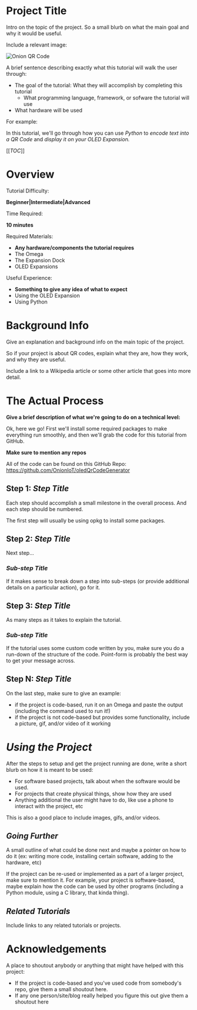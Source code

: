# Project Title

Intro on the topic of the project. 
So a small blurb on what the main goal and why it would be useful.

Include a relevant image:

![Onion QR Code](http://i.imgur.com/0Ef3def.png)


A brief sentence describing exactly what this tutorial will walk the user through:
* The goal of the tutorial: What they will accomplish by completing this tutorial
  * What programming language, framework, or sofware the tutorial will use
* What hardware will be used

For example:

In this tutorial, we'll go through how you can use *Python* to *encode text into a QR Code* and *display it on your OLED Expansion.*


[[_TOC_]]


[//]: # (Overview)

# Overview 

Tutorial Difficulty:

**Beginner|Intermediate|Advanced**

Time Required:

**10 minutes**

Required Materials:
* **Any hardware/components the tutorial requires**
* The Omega
* The Expansion Dock
* OLED Expansions

Useful Experience:
* **Something to give any idea of what to expect**
* Using the OLED Expansion
* Using Python



# Background Info

Give an explanation and background info on the main topic of the project.

So if your project is about QR codes, explain what they are, how they work, and why they are useful.

Include a link to a Wikipedia article or some other article that goes into more detail.




[//]: # (The Actual Process)

# The Actual Process

**Give a brief description of what we're going to do on a technical level:**

Ok, here we go! First we'll install some required packages to make everything run smoothly, and then we'll grab the code for this tutorial from GitHub.

**Make sure to mention any repos**

All of the code can be found on this GitHub Repo: https://github.com/OnionIoT/oledQrCodeGenerator



[//]: # (The Steps)

## Step 1: *Step Title*

Each step should accomplish a small milestone in the overall process. And each step should be numbered.

The first step will usually be using opkg to install some packages.


[//]: # (Step 2)

## Step 2: *Step Title*

Next step... 

### *Sub-step Title*

If it makes sense to break down a step into sub-steps (or provide additional details on a particular action), go for it. 


[//]: # (Step 3)

## Step 3: *Step Title*

As many steps as it takes to explain the tutorial.

### *Sub-step Title*

If the tutorial uses some custom code written by you, make sure you do a run-down of the structure of the code. Point-form is probably the best way to get your message across.


[//]: # (Step N)

## Step N: *Step Title*

On the last step, make sure to give an example:
* if the project is code-based, run it on an Omega and paste the output (including the command used to run it!)
* if the project is not code-based but provides some functionality, include a picture, gif, and/or video of it working




[//]: # (Using the Project)

# *Using the Project*

After the steps to setup and get the project running are done, write a short blurb on how it is meant to be used:

* For software based projects, talk about when the software would be used.
* For projects that create physical things, show how they are used
* Anything additional the user might have to do, like use a phone to interact with the project, etc

This is also a good place to include images, gifs, and/or videos.


## *Going Further*

A small outline of what could be done next and maybe a pointer on how to do it (ex: writing more code, installing certain software, adding to the hardware, etc)

If the project can be re-used or implemented as a part of a larger project, make sure to mention it. For example, your project is software-based, maybe explain how the code can be used by other programs (including a Python module, using a C library, that kinda thing).


## *Related Tutorials*

Include links to any related tutorials or projects.



[//]: # (Acknowledgements)

# Acknowledgements

A place to shoutout anybody or anything that might have helped with this project:
* If the project is code-based and you've used code from somebody's repo, give them a small shoutout here.
* If any one person/site/blog really helped you figure this out give them a shoutout here

